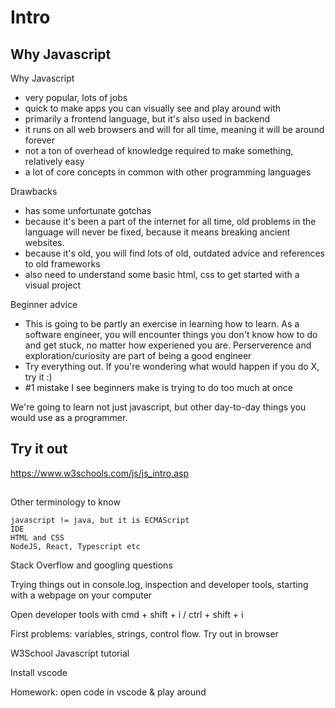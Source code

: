 # Intro

## Why Javascript

Why Javascript

- very popular, lots of jobs
- quick to make apps you can visually see and play around with
- primarily a frontend language, but it's also used in backend
- it runs on all web browsers and will for all time, meaning it will be around forever
- not a ton of overhead of knowledge required to make something, relatively easy
- a lot of core concepts in common with other programming languages

Drawbacks

- has some unfortunate gotchas
- because it's been a part of the internet for all time, old problems in the language will never be fixed, because it means breaking ancient websites.
- because it's old, you will find lots of old, outdated advice and references to old frameworks
- also need to understand some basic html, css to get started with a visual project

Beginner advice

- This is going to be partly an exercise in learning how to learn.  As a software engineer, you will encounter things you don't know how to do and get stuck, no matter how experiened you are.  Perserverence and exploration/curiosity are part of being a good engineer
- Try everything out.  If you're wondering what would happen if you do X, try it :)
- #1 mistake I see beginners make is trying to do too much at once

We're going to learn not just javascript, but other day-to-day things you would use as a programmer.

## Try it out

https://www.w3schools.com/js/js_intro.asp

##

Other terminology to know

    javascript != java, but it is ECMAScript
    IDE
    HTML and CSS
    NodeJS, React, Typescript etc

Stack Overflow and googling questions

Trying things out in console.log, inspection and developer tools, starting with a webpage on your computer

Open developer tools with cmd + shift + i / ctrl + shift + i

First problems: variables, strings, control flow. Try out in browser

W3School Javascript tutorial

Install vscode

Homework: open code in vscode & play around
